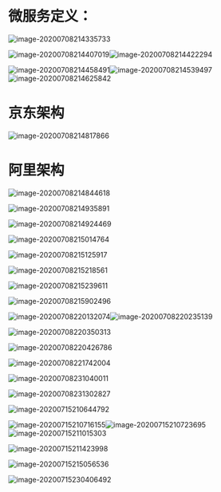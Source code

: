 # 微服务定义：

![image-20200708214335733](C:\Users\秒度\AppData\Roaming\Typora\typora-user-images\image-20200708214335733.png)

![image-20200708214407019](C:\Users\秒度\AppData\Roaming\Typora\typora-user-images\image-20200708214407019.png)![image-20200708214422294](C:\Users\秒度\AppData\Roaming\Typora\typora-user-images\image-20200708214422294.png)

![image-20200708214458491](C:\Users\秒度\AppData\Roaming\Typora\typora-user-images\image-20200708214458491.png)![image-20200708214539497](C:\Users\秒度\AppData\Roaming\Typora\typora-user-images\image-20200708214539497.png)![image-20200708214625842](C:\Users\秒度\AppData\Roaming\Typora\typora-user-images\image-20200708214625842.png)





# 京东架构

![image-20200708214817866](C:\Users\秒度\AppData\Roaming\Typora\typora-user-images\image-20200708214817866.png)



# 阿里架构

![image-20200708214844618](C:\Users\秒度\AppData\Roaming\Typora\typora-user-images\image-20200708214844618.png)



![image-20200708214935891](C:\Users\秒度\AppData\Roaming\Typora\typora-user-images\image-20200708214935891.png)

![image-20200708214924469](C:\Users\秒度\AppData\Roaming\Typora\typora-user-images\image-20200708214924469.png)





![image-20200708215014764](C:\Users\秒度\AppData\Roaming\Typora\typora-user-images\image-20200708215014764.png)

![image-20200708215125917](C:\Users\秒度\AppData\Roaming\Typora\typora-user-images\image-20200708215125917.png)

![image-20200708215218561](C:\Users\秒度\AppData\Roaming\Typora\typora-user-images\image-20200708215218561.png)

![image-20200708215239611](C:\Users\秒度\AppData\Roaming\Typora\typora-user-images\image-20200708215239611.png)

![image-20200708215902496](C:\Users\秒度\AppData\Roaming\Typora\typora-user-images\image-20200708215902496.png) 

![image-20200708220132074](C:\Users\秒度\AppData\Roaming\Typora\typora-user-images\image-20200708220132074.png)![image-20200708220235139](C:\Users\秒度\AppData\Roaming\Typora\typora-user-images\image-20200708220235139.png)

![image-20200708220350313](C:\Users\秒度\AppData\Roaming\Typora\typora-user-images\image-20200708220350313.png)

![image-20200708220426786](C:\Users\秒度\AppData\Roaming\Typora\typora-user-images\image-20200708220426786.png) 

![image-20200708221742004](C:\Users\秒度\AppData\Roaming\Typora\typora-user-images\image-20200708221742004.png) 

![image-20200708231040011](C:\Users\秒度\AppData\Roaming\Typora\typora-user-images\image-20200708231040011.png)

![image-20200708231302827](C:\Users\秒度\AppData\Roaming\Typora\typora-user-images\image-20200708231302827.png)



![image-20200715210644792](C:\Users\秒度\AppData\Roaming\Typora\typora-user-images\image-20200715210644792.png)

![image-20200715210716155](C:\Users\秒度\AppData\Roaming\Typora\typora-user-images\image-20200715210716155.png)![image-20200715210723695](C:\Users\秒度\AppData\Roaming\Typora\typora-user-images\image-20200715210723695.png)![image-20200715211015303](C:\Users\秒度\AppData\Roaming\Typora\typora-user-images\image-20200715211015303.png)

![image-20200715211423998](C:\Users\秒度\AppData\Roaming\Typora\typora-user-images\image-20200715211423998.png)

![image-20200715215056536](C:\Users\秒度\AppData\Roaming\Typora\typora-user-images\image-20200715215056536.png)

 

![image-20200715230406492](C:\Users\秒度\AppData\Roaming\Typora\typora-user-images\image-20200715230406492.png)

